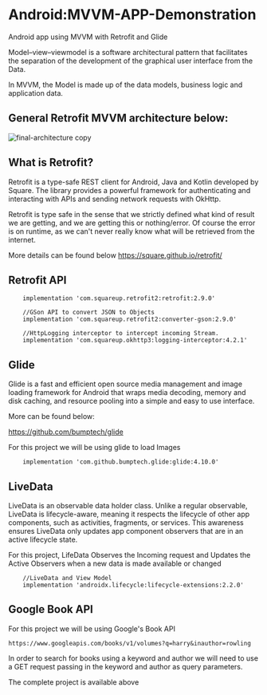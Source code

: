 # Android:MVVM-APP-Demonstration
Android app using MVVM with Retrofit and Glide

Model–view–viewmodel is a software architectural pattern that facilitates the separation of the development of the graphical user interface from the Data.  

In MVVM, the Model is made up of the data models, business logic and application data.



## General Retrofit MVVM architecture below:

![final-architecture copy](https://user-images.githubusercontent.com/44032084/155833036-52d960d6-e28f-44df-a81a-dcf275c3e36c.jpg)



## What is Retrofit?

Retrofit is a type-safe REST client for Android, Java and Kotlin developed by Square. The library provides a powerful framework for authenticating and interacting with APIs and sending network requests with OkHttp.

Retrofit is type safe in the sense that we  strictly defined what kind of result we are getting, and we are getting this or nothing/error. Of course the error is on runtime, as we can't never really know what will be retrieved from the internet.

More details can be found below
https://square.github.io/retrofit/


## Retrofit API

```
    implementation 'com.squareup.retrofit2:retrofit:2.9.0'
    
    //GSon API to convert JSON to Objects
    implementation 'com.squareup.retrofit2:converter-gson:2.9.0'
    
    //HttpLogging interceptor to intercept incoming Stream. 
    implementation 'com.squareup.okhttp3:logging-interceptor:4.2.1'
```


## Glide

Glide is a fast and efficient open source media management and image loading framework for Android that wraps media decoding, memory and disk caching, and resource pooling into a simple and easy to use interface.

More can be found below:

https://github.com/bumptech/glide


For this project we will be using glide to load Images

```
    implementation 'com.github.bumptech.glide:glide:4.10.0'
```


## LiveData

LiveData is an observable data holder class. Unlike a regular observable, LiveData is lifecycle-aware, meaning it respects the lifecycle of other app components, such as activities, fragments, or services. This awareness ensures LiveData only updates app component observers that are in an active lifecycle state.

For this project, LifeData Observes the Incoming request and Updates the Active Observers when a new data is made available or changed

```
    //LiveData and View Model
    implementation 'androidx.lifecycle:lifecycle-extensions:2.2.0'
```

## Google Book API

For this project we will be using Google's Book API
``` 
https://www.googleapis.com/books/v1/volumes?q=harry&inauthor=rowling

```

In order to search for books using a keyword and author we will need to use a GET request passing in the keyword and author as query parameters.


The complete project is available above
